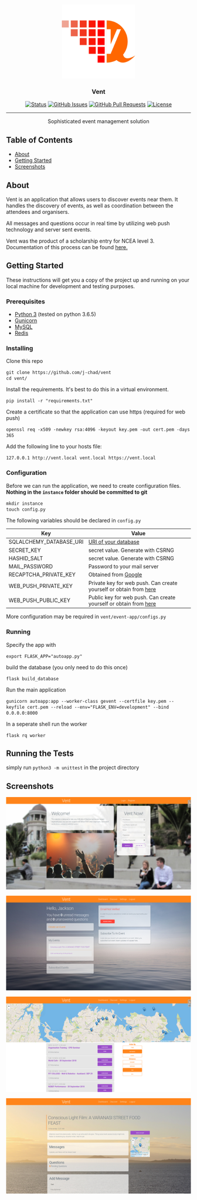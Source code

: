 <p align="center">
  <a href="" rel="noopener">
 <img width=200px height=200px src="event_app/static/img/logo.svg" alt="Project logo"></a>
</p>

<h3 align="center">Vent</h3>

<div align="center">

  [![Status](https://img.shields.io/badge/status-archived-important.svg)]() 
  [![GitHub Issues](https://img.shields.io/github/issues/j-chad/vent.svg)](https://github.com/j-chad/vent/issues)
  [![GitHub Pull Requests](https://img.shields.io/github/issues-pr/j-chad/vent.svg)](https://github.com/j-chad/vent/pulls)
  [![License](https://img.shields.io/github/license/j-chad/vent)](/LICENSE)

</div>

---

<p align="center">
    Sophisticated event management solution
    <br> 
</p>

## Table of Contents
- [About](#about)
- [Getting Started](#getting_started)
- [Screenshots](#screenshots)

## About <a name = "about"></a>
Vent is an application that allows users to discover events near them. 
It handles the discovery of events, as well as coordination between the attendees and organisers. 

All messages and questions occur in real time by utilizing web push technology and server sent events.

Vent was the product of a scholarship entry for NCEA level 3. Documentation of this process can be found [here.](documentation/documentation.pdf)

## Getting Started <a name = "getting_started"></a>
These instructions will get you a copy of the project up and running on your local machine for development and testing purposes.

### Prerequisites
* [Python 3](https://python.org) (tested on python 3.6.5)
* [Gunicorn](https://gunicorn.org/)
* [MySQL](https://www.mysql.com/)
* [Redis](https://redis.io/)

### Installing
Clone this repo
```
git clone https://github.com/j-chad/vent
cd vent/
```

Install the requirements. It's best to do this in a virtual environment.
```
pip install -r "requirements.txt"
```

Create a certificate so that the application can use https (required for web push)
```
openssl req -x509 -newkey rsa:4096 -keyout key.pem -out cert.pem -days 365
```

Add the following line to your hosts file:
```
127.0.0.1 http://vent.local vent.local https://vent.local
```

### Configuration
Before we can run the application, we need to create configuration files.
**Nothing in the `instance` folder should be committed to git**
```
mkdir instance
touch config.py
```

The following variables should be declared in `config.py`

| Key                     | Value                                                                                                                  |
|-------------------------|------------------------------------------------------------------------------------------------------------------------|
| SQLALCHEMY_DATABASE_URI | [URI of your database](https://docs.sqlalchemy.org/en/13/dialects/postgresql.html#dialect-postgresql-psycopg2-connect) |
| SECRET_KEY              | secret value. Generate with CSRNG                                                                                      |
| HASHID_SALT             | secret value. Generate with CSRNG                                                                                      |
| MAIL_PASSWORD           | Password to your mail server                                                                                           |
| RECAPTCHA_PRIVATE_KEY   | Obtained from [Google](https://www.google.com/recaptcha/admin)                                                         |
| WEB_PUSH_PRIVATE_KEY    | Private key for web push. Can create yourself or obtain from [here](https://web-push-codelab.glitch.me/)               |
| WEB_PUSH_PUBLIC_KEY     | Public key for web push. Can create yourself or obtain from [here](https://web-push-codelab.glitch.me/)                |

More configuration may be required in `vent/event-app/configs.py`

### Running
Specify the app with
```
export FLASK_APP="autoapp.py"
```

build the database (you only need to do this once)
```
flask build_database
```

Run the main application
```
gunicorn autoapp:app --worker-class gevent --certfile key.pem --keyfile cert.pem --reload --env="FLASK_ENV=development" --bind 0.0.0.0:8000
```

In a seperate shell run the worker
```
flask rq worker
```

## Running the Tests
simply run `python3 -m unittest` in the project directory

## Screenshots <a name="screenshots"></a>
![Home screen](documentation/static/front-end2.jpg)

![Dashboard](documentation/static/front-end3.png)

![Discover](documentation/static/front-end4.png)

![Event View](documentation/static/front-end7.jpg)



